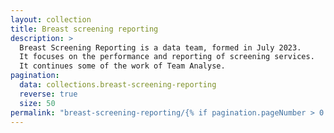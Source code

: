 ```yaml
---
layout: collection
title: Breast screening reporting
description: >
  Breast Screening Reporting is a data team, formed in July 2023.
  It focuses on the performance and reporting of screening services.
  It continues some of the work of Team Analyse.
pagination:
  data: collections.breast-screening-reporting
  reverse: true
  size: 50
permalink: "breast-screening-reporting/{% if pagination.pageNumber > 0 %}page/{{ pagination.pageNumber + 1 }}{% endif %}/"
---
```

